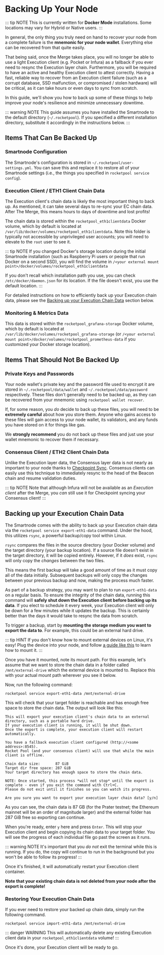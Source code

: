 # Backing Up Your Node

::: tip NOTE
This is currently written for **Docker Mode** installations.
Some locations may vary for Hybrid or Native users.
:::

In general, the only thing you truly need on hand to recover your node from a complete failure is the **mnemonic for your node wallet**.
Everything else can be recovered from that quite easily.

That being said, once the Merge takes place, you will no longer be able to use a light Execution client (e.g. Pocket or Infura) as a fallback if you ever need to resync the Execution layer chain.
Furthermore, you will be required to have an active and healthy Execution client to attest correctly.
Having a fast, reliable way to recover from an Execution client failure (such as a corrupt database, SSD malfunction, or compromised / stolen hardware) will be critical, as it can take hours or even days to sync from scratch.

In this guide, we'll show you how to back up some of these things to help improve your node's resilience and minimize unnecessary downtime.

::: warning NOTE
This guide assumes you have installed the Smartnode to the default directory (`~/.rocketpool`).
If you specified a different installation directory, substitute it accordingly in the instructions below.
:::

## Items That Can Be Backed Up

### Smartnode Configuration

The Smartnode's configuration is stored in `~/.rocketpool/user-settings.yml`.
You can save this and replace it to restore all of your Smartnode settings (i.e., the things you specified in `rocketpool service config`).


### Execution Client / ETH1 Client Chain Data

The Execution client's chain data is likely the most important thing to back up.
As mentioned, it can take several days to re-sync your EC chain data.
After The Merge, this means hours to days of downtime and lost profits!

The chain data is stored within the `rocketpool_eth1clientdata` Docker volume, which by default is located at `/var/lib/docker/volumes/rocketpool_eth1clientdata`.
Note this folder is typically not accessible by unprivileged user accounts; you will need to elevate to the `root` user to see it.

::: tip NOTE
If you changed Docker's storage location during the initial Smartnode installation (such as Raspberry Pi users or people that run Docker on a second SSD), you will find the volume in `/<your external mount point>/docker/volumes/rocketpool_eth1clientdata`

If you don't recall which installation path you use, you can check `/etc/docker/daemon.json` for its location.
If the file doesn't exist, you use the default location.
:::

For detailed instructions on how to efficiently back up your Execution chain data, please see the [Backing up your Execution Chain Data](#backing-up-your-execution-chain-data) section below.


### Monitoring & Metrics Data

This data is stored within the `rocketpool_grafana-storage` Docker volume, which by default is located at `/var/lib/docker/volumes/rocketpool_grafana-storage` (or `/<your external mount point>/docker/volumes/rocketpool_prometheus-data` if you customized your Docker storage location).


## Items That Should **Not** Be Backed Up

### Private Keys and Passwords

Your node wallet's private key and the password file used to encrypt it are stored in `~/.rocketpool/data/wallet` and `~/.rocketpool/data/password` respectively.
These files don't generally need to be backed up, as they can be recovered from your mnemonic using `rocketpool wallet recover`.

If, for some reason, you *do* decide to back up these files, you will need to be **extremely careful** about how you store them.
Anyone who gains access to these files will gain access to your node wallet, its validators, and any funds you have stored on it for things like gas.

We **strongly recommend** you do not back up these files and just use your wallet mnemonic to recover them if necessary.


### Consensus Client / ETH2 Client Chain Data  

Unlike the Execution layer data, the Consensus layer data is not nearly as important to your node thanks to [Checkpoint Sync](./config-docker.md#beacon-chain-checkpoint-syncing-with-infura).
Consensus clients can easily use this technique to immediately resync to the head of the Beacon chain and resume validation duties.

::: tip NOTE
Note that although Infura will not be available as an *Execution client* after the Merge, you *can* still use it for Checkpoint syncing your Consensus client!
:::


## Backing up your Execution Chain Data

The Smartnode comes with the ability to back up your Execution chain data via the `rocketpool service export-eth1-data` command.
Under the hood, this utilizes `rsync`, a powerful backup/copy tool within Linux.

`rsync` compares the files in the source directory (your Docker volume) and the target directory (your backup location).
If a source file doesn't exist in the target directory, it will be copied entirely.
However, if it *does* exist, `rsync` will only copy the *changes* between the two files.

This means the first backup will take a good amount of time as it must copy all of the data initially.
Subsequent backups will only copy the changes between your previous backup and now, making the process much faster.

As part of a backup strategy, you may want to plan to run `export-eth1-data` on a regular basis.
To ensure the integrity of the chain data, running this command will **safely shut down the Execution client before backing up its data**.
If you elect to schedule it every week, your Execution client will only be down for a few minutes while it updates the backup.
This is certainly better than the days it would take to resync the data from scratch.


To trigger a backup, start by **mounting the storage medium you want to export the data to**.
For example, this could be an external hard drive.

::: tip HINT
If you don't know how to mount external devices on Linux, it's easy!
Plug the device into your node, and follow [a guide like this](https://www.addictivetips.com/ubuntu-linux-tips/mount-external-hard-drives-in-linux/) to learn how to mount it.
:::

Once you have it mounted, note its mount path.
For this example, let's assume that we want to store the chain data in a folder called `/mnt/external-drive` which the external device is mounted to.
Replace this with your actual mount path wherever you see it below.

Now, run the following command:

```
rocketpool service export-eth1-data /mnt/external-drive
```

This will check that your target folder is reachable and has enough free space to store the chain data.
The output will look like this:

```
This will export your execution client's chain data to an external directory, such as a portable hard drive.
If your execution client is running, it will be shut down.
Once the export is complete, your execution client will restart automatically.

You have a fallback execution client configured (http://<some address>:8545).
Rocket Pool (and your consensus client) will use that while the main client is offline.

Chain data size:       87 GiB
Target dir free space: 287 GiB
Your target directory has enough space to store the chain data.

NOTE: Once started, this process *will not stop* until the export is complete - even if you exit the command with Ctrl+C.
Please do not exit until it finishes so you can watch its progress.

Are you sure you want to export your execution layer chain data? [y/n]
```

As you can see, the chain data is 87 GB (for the Prater testnet; the Ethereum mainnet will be an order of magnitude larger) and the external folder has 287 GiB free so exporting can continue.

When you're ready, enter `y` here and press `Enter`.
This will stop your Execution client and begin copying its chain data to your target folder.
You will see the progress of each individual file go past the screen as it runs.

::: warning NOTE
It's important that you *do not* exit the terminal while this is running.
If you do, the copy will continue to run in the background but you won't be able to follow its progress!
:::

Once it's finished, it will automatically restart your Execution client container.

**Note that your existing chain data is not deleted from your node after the export is complete!**


### Restoring Your Execution Chain Data 

If you ever need to restore your backed up chain data, simply run the following command.

```
rocketpool service import-eth1-data /mnt/external-drive
```

::: danger WARNING
This will automatically delete any existing Execution client data in your `rocketpool_eth1clientdata` volume!
:::

Once it's done, your Execution client will be ready to go.

